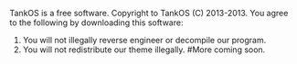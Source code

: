 TankOS is a free software. Copyright to TankOS (C) 2013-2013.
You agree to the following by downloading this software:
1. You will not illegally reverse engineer or decompile our program.
2. You will not redistribute our theme illegally.
#More coming soon.
